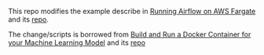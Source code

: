 This repo modifies the example describe in [Running Airflow on AWS Fargate](https://aws.amazon.com/blogs/containers/running-airflow-on-aws-fargate/) and its [repo](https://github.com/aws-containers/Airflow-on-Fargate).

The change/scripts is borrowed from [Build and Run a Docker Container for your Machine Learning Model](https://towardsdatascience.com/build-and-run-a-docker-container-for-your-machine-learning-model-60209c2d7a7f) and its [repo](https://github.com/xaviervasques/EEG-letters)
